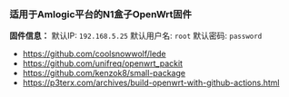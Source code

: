 ### **适用于Amlogic平台的N1盒子OpenWrt固件**
**固件信息：**
默认IP: `192.168.5.25`
默认用户名: `root`
默认密码: `password`

- https://github.com/coolsnowwolf/lede
- https://github.com/unifreq/openwrt_packit
- https://github.com/kenzok8/small-package
- https://p3terx.com/archives/build-openwrt-with-github-actions.html
